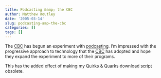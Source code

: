 ```yaml
---
title: Podcasting &amp; the CBC
author: Matthew Routley
date: '2005-03-14'
slug: podcasting-amp-the-cbc
categories: []
tags: []
---
```


<p>The <a href="http://www.cbc.ca">CBC</a> has begun an experiment with <a href="http://www.cbc.ca/podcasting">podcasting</a>. I&#8217;m impressed with the progressive approach to technology that the <a href="http://www.cbc.ca">CBC</a> has adopted and hope they expand the experiment to more of their programs.</p>

<p>This has the added effect of making my <a href="http://www.cbc.ca/quirks/">Quirks &amp; Quarks</a> download <a href="http://matt.routleynet.org/post/81987068/quirks-quarks">script</a> obsolete.</p>